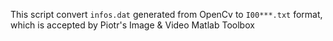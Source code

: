 This script convert `infos.dat` generated from OpenCv to `I00***.txt` format, which is accepted by Piotr's Image & Video Matlab Toolbox 
